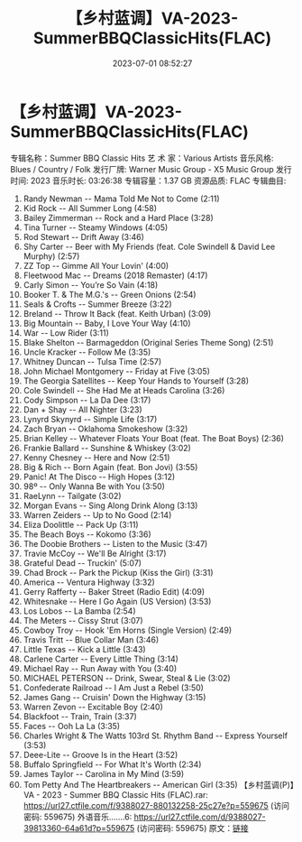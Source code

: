 ﻿---
title: 【乡村蓝调】VA-2023-SummerBBQClassicHits(FLAC)
date: 2023-07-01 08:52:27
categories: 古典音乐、新世纪、纯音雅乐
tags: 纯音雅乐
---
# 【乡村蓝调】VA-2023-SummerBBQClassicHits(FLAC)

专辑名称：Summer BBQ Classic Hits
艺 术 家：Various Artists
音乐风格: Blues / Country / Folk
发行厂牌: Warner Music Group - X5 Music Group
发行时间: 2023
音乐时长: 03:26:38
专辑容量：1.37 GB
资源品质: FLAC
专辑曲目:
01. Randy Newman -- Mama Told Me Not to Come (2:11)
02. Kid Rock -- All Summer Long (4:58)
03. Bailey Zimmerman -- Rock and a Hard Place (3:28)
04. Tina Turner -- Steamy Windows (4:05)
05. Rod Stewart -- Drift Away (3:46)
06. Shy Carter -- Beer with My Friends (feat. Cole Swindell
& David Lee Murphy) (2:57)
07. ZZ Top -- Gimme All Your Lovin' (4:00)
08. Fleetwood Mac -- Dreams (2018 Remaster) (4:17)
09. Carly Simon -- You’re So Vain (4:18)
10. Booker T. & The M.G.'s -- Green Onions (2:54)
11. Seals & Crofts -- Summer Breeze (3:22)
12. Breland -- Throw It Back (feat. Keith Urban) (3:09)
13. Big Mountain -- Baby, I Love Your Way (4:10)
14. War -- Low Rider (3:11)
15. Blake Shelton -- Barmageddon (Original Series Theme Song)
(2:51)
16. Uncle Kracker -- Follow Me (3:35)
17. Whitney Duncan -- Tulsa Time (2:57)
18. John Michael Montgomery -- Friday at Five (3:05)
19. The Georgia Satellites -- Keep Your Hands to Yourself
(3:28)
20. Cole Swindell -- She Had Me at Heads Carolina (3:26)
21. Cody Simpson -- La Da Dee (3:17)
22. Dan + Shay -- All Nighter (3:23)
23. Lynyrd Skynyrd -- Simple Life (3:17)
24. Zach Bryan -- Oklahoma Smokeshow (3:32)
25. Brian Kelley -- Whatever Floats Your Boat (feat. The Boat
Boys) (2:36)
26. Frankie Ballard -- Sunshine & Whiskey (3:02)
27. Kenny Chesney -- Here and Now (2:51)
28. Big & Rich -- Born Again (feat. Bon Jovi) (3:55)
29. Panic! At The Disco -- High Hopes (3:12)
30. 98º -- Only Wanna Be with You (3:50)
31. RaeLynn -- Tailgate (3:02)
32. Morgan Evans -- Sing Along Drink Along (3:13)
33. Warren Zeiders -- Up to No Good (2:14)
34. Eliza Doolittle -- Pack Up (3:11)
35. The Beach Boys -- Kokomo (3:36)
36. The Doobie Brothers -- Listen to the Music (3:47)
37. Travie McCoy -- We'll Be Alright (3:17)
38. Grateful Dead -- Truckin' (5:07)
39. Chad Brock -- Park the Pickup (Kiss the Girl) (3:31)
40. America -- Ventura Highway (3:32)
41. Gerry Rafferty -- Baker Street (Radio Edit) (4:09)
42. Whitesnake -- Here I Go Again (US Version) (3:53)
43. Los Lobos -- La Bamba (2:54)
44. The Meters -- Cissy Strut (3:07)
45. Cowboy Troy -- Hook 'Em Horns (Single Version) (2:49)
46. Travis Tritt -- Blue Collar Man (3:46)
47. Little Texas -- Kick a Little (3:43)
48. Carlene Carter -- Every Little Thing (3:14)
49. Michael Ray -- Run Away with You (3:40)
50. MICHAEL PETERSON -- Drink, Swear, Steal & Lie (3:02)
51. Confederate Railroad -- I Am Just a Rebel (3:50)
52. James Gang -- Cruisin' Down the Highway (3:15)
53. Warren Zevon -- Excitable Boy (2:40)
54. Blackfoot -- Train, Train (3:37)
55. Faces -- Ooh La La (3:35)
56. Charles Wright & The Watts 103rd St. Rhythm Band --
Express Yourself (3:53)
57. Deee-Lite -- Groove Is in the Heart (3:52)
58. Buffalo Springfield -- For What It's Worth (2:34)
59. James Taylor -- Carolina in My Mind (3:59)
60. Tom Petty And The Heartbreakers -- American Girl (3:35)
【乡村蓝调(P)】VA - 2023 - Summer BBQ Classic Hits (FLAC).rar:
https://url27.ctfile.com/f/9388027-880132258-25c27e?p=559675
(访问密码: 559675)
外语音乐.......6: https://url27.ctfile.com/d/9388027-39813360-64a61d?p=559675
(访问密码: 559675)
原文：[链接](https://blog.sina.com.cn/s/blog_1647c7e76010312i8.html)